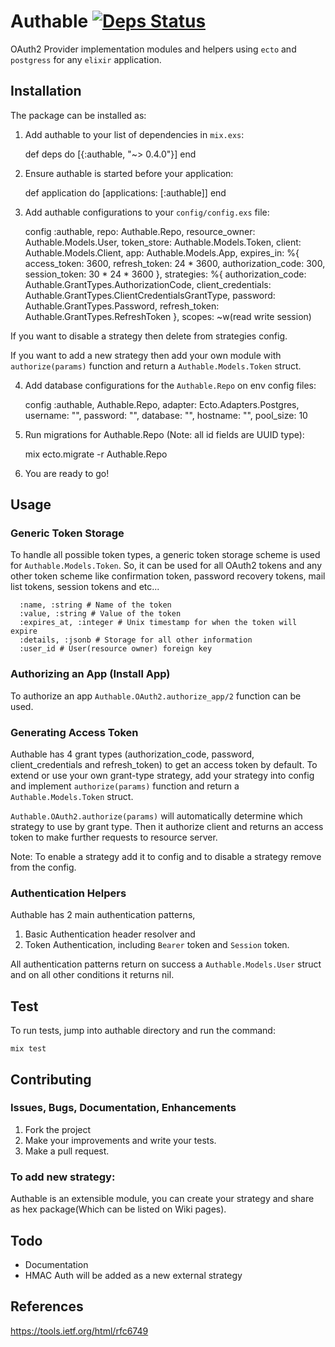# Authable [![Deps Status](https://beta.hexfaktor.org/badge/all/github/mustafaturan/authable.svg)](https://beta.hexfaktor.org/github/mustafaturan/authable)

OAuth2 Provider implementation modules and helpers using `ecto` and `postgress` for any `elixir` application.

## Installation

The package can be installed as:

  1. Add authable to your list of dependencies in `mix.exs`:

        def deps do
          [{:authable, "~> 0.4.0"}]
        end

  2. Ensure authable is started before your application:

        def application do
          [applications: [:authable]]
        end

  3. Add authable configurations to your `config/config.exs` file:

        config :authable,
          repo: Authable.Repo,
          resource_owner: Authable.Models.User,
          token_store: Authable.Models.Token,
          client: Authable.Models.Client,
          app: Authable.Models.App,
          expires_in: %{
            access_token: 3600,
            refresh_token: 24 * 3600,
            authorization_code: 300,
            session_token: 30 * 24 * 3600
          },
          strategies: %{
            authorization_code: Authable.GrantTypes.AuthorizationCode,
            client_credentials: Authable.GrantTypes.ClientCredentialsGrantType,
            password: Authable.GrantTypes.Password,
            refresh_token: Authable.GrantTypes.RefreshToken
          },
          scopes: ~w(read write session)

  If you want to disable a strategy then delete from strategies config.

  If you want to add a new strategy then add your own module with `authorize(params)` function and return a `Authable.Models.Token` struct.

  4. Add database configurations for the `Authable.Repo` on env config files:

        config :authable, Authable.Repo,
          adapter: Ecto.Adapters.Postgres,
          username: "",
          password: "",
          database: "",
          hostname: "",
          pool_size: 10

  5. Run migrations for Authable.Repo (Note: all id fields are UUID type):

        mix ecto.migrate -r Authable.Repo

  6. You are ready to go!

## Usage

### Generic Token Storage

To handle all possible token types, a generic token storage scheme is used for `Authable.Models.Token`. So, it can be used for all OAuth2 tokens and any other token scheme like confirmation token, password recovery tokens, mail list tokens, session tokens and etc...

      :name, :string # Name of the token
      :value, :string # Value of the token
      :expires_at, :integer # Unix timestamp for when the token will expire
      :details, :jsonb # Storage for all other information
      :user_id # User(resource owner) foreign key

### Authorizing an App (Install App)

To authorize an app `Authable.OAuth2.authorize_app/2` function can be used.

### Generating Access Token

Authable has 4 grant types (authorization_code, password, client_credentials and refresh_token) to get an access token by default. To extend or use your own grant-type strategy, add your strategy into config and implement `authorize(params)` function and return a `Authable.Models.Token` struct.

`Authable.OAuth2.authorize(params)` will automatically determine which strategy to use by grant type. Then it authorize client and returns an access token to make further requests to resource server.

Note: To enable a strategy add it to config and to disable a strategy remove from the config.

### Authentication Helpers

Authable has 2 main authentication patterns,
1) Basic Authentication header resolver and
2) Token Authentication, including `Bearer` token and `Session` token.

All authentication patterns return on success a `Authable.Models.User` struct and on all other conditions it returns nil.

## Test

To run tests, jump into authable directory and run the command:

    mix test

## Contributing

### Issues, Bugs, Documentation, Enhancements

1) Fork the project
2) Make your improvements and write your tests.
3) Make a pull request.

### To add new strategy:

Authable is an extensible module, you can create your strategy and share as hex package(Which can be listed on Wiki pages).

## Todo

- Documentation
- HMAC Auth will be added as a new external strategy

## References

https://tools.ietf.org/html/rfc6749
